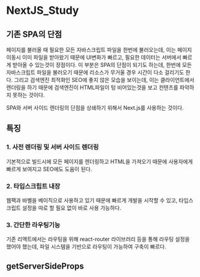 # NextJS_Study
## 기존 SPA의 단점
페이지를 불러올 때 필요한 모든 자바스크립트 파일을 한번에 불러오는데, 이는 페이지 이동시 이미 파일을 받아왔기 때문에 UI변화가 빠르고, 필요한 데이터는 서버에서 빠르게 
받아올 수 있는것이 장점이다. 이 부분은 SPA의 단점이 되기도 하는데, 한번에 모든 자바스크립트 파일을 불러오기 때문에 리소스가 무거울 경우 시간이 다소 걸리기도 한다. 그리고
검색엔진 최적화인 SEO에 좋지 않은 모습을 보이는데, 이는 클라이언트에서 렌더링을 하기 때문에 검색엔진이 HTML파일이 텅 비어있는것을 보고 컨텐츠를 파악하지 못하는 것이다.

SPA와 서버 사이드 렌더링의 단점을 상쇄하기 위해서 Next.js를 사용하는 것이다.

## 특징
### 1. 사전 렌더링 및 서버 사이드 렌더링
기본적으로 빌드시에 모든 페이지를 렌더링하고 HTML을 가져오기 때문에 사용자에게 빠르게 보여지고 SEO에도 도움이 된다.

### 2. 타입스크립트 내장
웹팩과 바벨을 베이직으로 사용하고 있기 때문에 빠르게 개발을 시작할 수 있고, 타입스크립트 설정을 따로 할 필요 없이 바로 사용 가능하다.

### 3. 간단한 라우팅기능
기존 리액트에서는 라우팅을 위해 react-router 라이브러리 등을 통해 라우팅 설정을 했어야 했는데, 파일 시스템을 기반으로 라우팅이 가능하여 구축이 빠르다.

## getServerSideProps
